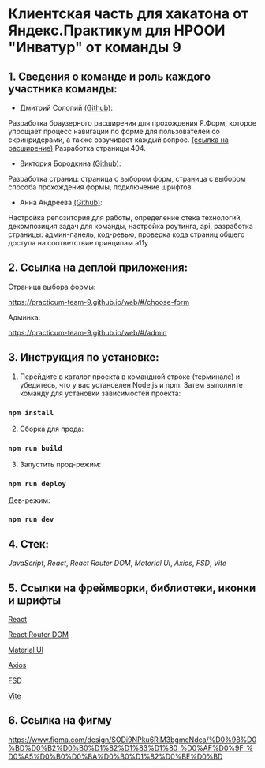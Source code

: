 # Клиентская часть для хакатона от Яндекс.Практикум для НРООИ "Инватур" от команды 9

## 1. Сведения о команде и роль каждого участника команды:

* Дмитрий Солопий [(Github)](https://github.com/dksolo/):

Разработка браузерного расширения для прохождения Я.Форм, которое упрощает процесс навигации по форме для пользователей со скринридерами, а также озвучивает каждый вопрос.
[(ссылка на расширение)](https://github.com/practicum-team-9/extension) Разработка страницы 404. 

* Виктория Бородкина [(Github)](https://github.com/BorodkinaViktoriya/):

Разработка страниц: страница с выбором форм, страница с выбором способа прохождения формы, подключение шрифтов.

* Анна Андреева [(Github)](https://github.com/arrayumi/):

Настройка репозитория для работы, определение стека технологий, декомпозиция задач для команды, настройка роутинга, api, разработка страницы: админ-панель, код-ревью, проверка кода страниц общего доступа на соответствие принципам a11y

## 2. Ссылка на деплой приложения:
Страница выбора формы: 

https://practicum-team-9.github.io/web/#/choose-form

Админка: 

https://practicum-team-9.github.io/web/#/admin

## 3. Инструкция по установке:
1. Перейдите в каталог проекта в командной строке (терминале) и убедитесь, что у вас установлен Node.js и npm. Затем выполните команду для установки зависимостей проекта:

### ```npm install```

2. Сборка для прода:

### ```npm run build```

3. Запустить прод-режим:

### ```npm run deploy```

Дев-режим:

### ```npm run dev```

## 4. Стек: 
_JavaScript_, _React_, _React Router DOM_, _Material UI_, _Axios_, _FSD_, _Vite_

## 5. Cсылки на фреймворки, библиотеки, иконки и шрифты
[React](https://react.dev/)


[React Router DOM](https://reactrouter.com/home)


[Material UI](https://mui.com/)


[Axios](https://axios-http.com/)


[FSD](https://feature-sliced.design/)


[Vite](https://vite.dev/)

## 6. Ссылка на фигму
https://www.figma.com/design/SODi9NPku6RiM3bgmeNdca/%D0%98%D0%BD%D0%B2%D0%B0%D1%82%D1%83%D1%80_%D0%AF%D0%9F_%D0%A5%D0%B0%D0%BA%D0%B0%D1%82%D0%BE%D0%BD
